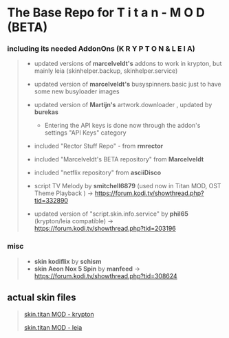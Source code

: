 # The Base Repo for **T i t a n - M O D (BETA)**


### including its needed AddonOns **(K R Y P T O N**   &  **L E I A)**
 
> - updated versions of **marcelveldt's** addons to work in krypton, but mainly leia (skinhelper.backup, skinhelper.service)
>
> - updated version  of **marcelveldt's** busyspinners.basic just to have some new busyloader images
>
> - updated version  of **Martijn's** artwork.downloader , updated by **burekas**
>      - Entering the API keys is done now through the addon's settings "API Keys" category
>
> - included "Rector Stuff Repo" - from **rmrector**
> - included "Marcelveldt's BETA repository" from **Marcelveldt**
> - included "netflix repository" from **asciiDisco**
>
> - script TV Melody by **smitchell6879** (used now in Titan MOD, OST Theme Playback ) -> https://forum.kodi.tv/showthread.php?tid=332890
> - updated version of "script.skin.info.service" by **phil65** (krypton/leia compatible) -> https://forum.kodi.tv/showthread.php?tid=203196
>
### **misc**
> - **skin kodiflix** by **schism**
> - **skin Aeon Nox 5 Spin** by **manfeed**  -> https://forum.kodi.tv/showthread.php?tid=308624
>


## actual skin files
> [skin.titan MOD - krypton](https://github.com/marduklev/skin.titan.krypton.mod/)
> 	
> [skin.titan MOD - leia](https://github.com/marduklev/skin.titan.mod.beta.leia/)
